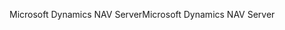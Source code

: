 <span data-ttu-id="8d0ec-101">Microsoft Dynamics NAV Server</span><span class="sxs-lookup"><span data-stu-id="8d0ec-101">Microsoft Dynamics NAV Server</span></span>